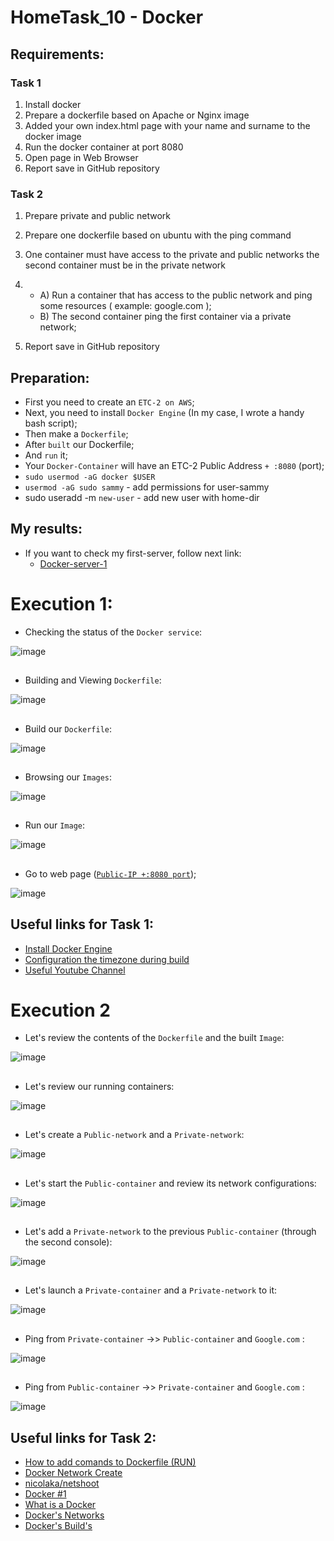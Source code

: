 # HomeTask_10 - Docker


## Requirements:
### Task 1
1. Install docker
2. Prepare a dockerfile based on Apache or Nginx image
3. Added your own index.html page with your name and surname to the docker image
4. Run the docker container at port 8080
5. Open page in Web Browser
6. Report save in GitHub repository

### Task 2
1. Prepare private and public network
2. Prepare one dockerfile based on ubuntu with the ping command
3. One container must have access to the private and public networks the second container
must be in the private network
4. - A) Run a container that has access to the public network and ping some resources (
example: google.com ); 
   - B) The second container ping the first container via a private network;

5. Report save in GitHub repository

## Preparation:
 - First you need to create an `ETC-2 on AWS`;
 - Next, you need to install `Docker Engine` (In my case, I wrote a handy bash script);
 - Then make a `Dockerfile`;
 - After `built` our Dockerfile;
 - And `run` it;
 - Your `Docker-Container` will have an ETC-2 Public Address `+ :8080` (port);
 - `sudo usermod -aG docker $USER`
 - `usermod -aG sudo sammy` - add permissions for user-sammy
 - sudo useradd -m `new-user` - add new user with home-dir
   
## My results:

- If you want to check my first-server, follow next link:
  - [Docker-server-1](http://3.123.229.58:8080/)
  
# Execution 1:
  
* Checking the status of the `Docker service`:  
  
  
![image](https://github.com/body21033/DevOps_BC/blob/main/Lab_10/img/1.jpg?raw=true)

##

* Building and Viewing `Dockerfile`:

![image](https://github.com/body21033/DevOps_BC/blob/main/Lab_10/img/2.jpg?raw=true)

##

* Build our `Dockerfile`: 

![image](https://github.com/body21033/DevOps_BC/blob/main/Lab_10/img/3.jpg?raw=true)

##

* Browsing our `Images`:

![image](https://github.com/body21033/DevOps_BC/blob/main/Lab_10/img/4.jpg?raw=true)

##

* Run our `Image`:

![image](https://github.com/body21033/DevOps_BC/blob/main/Lab_10/img/5.jpg?raw=true)

##

* Go to web page ([`Public-IP +:8080 port`][1]);

![image](https://github.com/body21033/DevOps_BC/blob/main/Lab_10/img/6.jpg?raw=true)



## Useful links for Task 1:
- [Install Docker Engine][2]
- [Configuration the timezone during build][3]
- [Useful Youtube Channel][4]





# Execution 2 

* Let's review the contents of the `Dockerfile` and the built `Image`: 

![image](https://github.com/body21033/DevOps_BC/blob/main/Lab_10/img/78.jpg?raw=true)

##

* Let's review our running containers: 

![image](https://github.com/body21033/DevOps_BC/blob/main/Lab_10/img/77.jpg?raw=true)

##
 
  * Let's create a `Public-network` and a `Private-network`:  
  
  
![image](https://github.com/body21033/DevOps_BC/blob/main/Lab_10/img/71.jpg?raw=true)

##

* Let's start the `Public-container` and review its network configurations:

![image](https://github.com/body21033/DevOps_BC/blob/main/Lab_10/img/72.jpg?raw=true)

##

* Let's add a `Private-network` to the previous `Public-container` (through the second console): 

![image](https://github.com/body21033/DevOps_BC/blob/main/Lab_10/img/73.jpg?raw=true)

##

* Let's launch a `Private-container` and a `Private-network` to it:

![image](https://github.com/body21033/DevOps_BC/blob/main/Lab_10/img/74.jpg?raw=true)

##

* Ping from `Private-container` ->> `Public-container` and `Google.com` :

![image](https://github.com/body21033/DevOps_BC/blob/main/Lab_10/img/75.jpg?raw=true)

##

* Ping from `Public-container` ->> `Private-container` and `Google.com` :

![image](https://github.com/body21033/DevOps_BC/blob/main/Lab_10/img/76.jpg?raw=true)

##

## Useful links for Task 2:
- [How to add comands to Dockerfile (RUN)][5]
- [Docker Network Create][6]
- [nicolaka/netshoot][7]
- [Docker #1][8]
- [What is a Docker][9]
- [Docker's Networks][10]
- [Docker's Build's][11]

[1]: http://3.123.229.58:8080/
[2]: https://docs.docker.com/engine/install/ubuntu/
[3]: https://rtfm.co.ua/en/docker-configure-tzdata-and-timezone-during-build/
[4]: https://www.youtube.com/watch?v=I18TNwZ2Nqg&t=771s&ab_channel=ADV-IT
[5]: https://computingforgeeks.com/how-to-install-ifconfig-on-ubuntu-focal-fossa/
[6]: https://docs.docker.com/engine/reference/commandline/network_create/
[7]: https://hub.docker.com/r/nicolaka/netshoot
[8]: https://www.youtube.com/watch?v=_uZQtRyF6Eg&list=PLQOKmCTb4rU2FWKhUHPsRTHS6ZErBpXGt&index=1&t=7992s&ab_channel=BogdanStashchuk
[9]: https://www.youtube.com/watch?v=VeiddqzBMls&list=PLQOKmCTb4rU2FWKhUHPsRTHS6ZErBpXGt&index=2&ab_channel=RostislavO.
[10]: https://www.youtube.com/watch?v=ctJnI43ermQ&list=PLQOKmCTb4rU2FWKhUHPsRTHS6ZErBpXGt&index=3&ab_channel=RomNero
[11]: https://youtu.be/wskg5903K8I?list=PLQOKmCTb4rU2FWKhUHPsRTHS6ZErBpXGt
